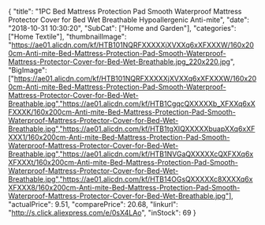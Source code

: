 {
	"title": "1PC Bed Mattress Protection Pad Smooth Waterproof Mattress Protector Cover for Bed Wet Breathable Hypoallergenic Anti-mite",
	"date": "2018-10-31 10:30:20",
	"SubCat": ["Home and Garden"],
	"categories": ["Home Textile"],
	"thumbnailImage": "https://ae01.alicdn.com/kf/HTB101NQRFXXXXXjXVXXq6xXFXXXW/160x200cm-Anti-mite-Bed-Mattress-Protection-Pad-Smooth-Waterproof-Mattress-Protector-Cover-for-Bed-Wet-Breathable.jpg_220x220.jpg",
	"BigImage": ["https://ae01.alicdn.com/kf/HTB101NQRFXXXXXjXVXXq6xXFXXXW/160x200cm-Anti-mite-Bed-Mattress-Protection-Pad-Smooth-Waterproof-Mattress-Protector-Cover-for-Bed-Wet-Breathable.jpg","https://ae01.alicdn.com/kf/HTB1CgqcQXXXXXb_XFXXq6xXFXXXK/160x200cm-Anti-mite-Bed-Mattress-Protection-Pad-Smooth-Waterproof-Mattress-Protector-Cover-for-Bed-Wet-Breathable.jpg","https://ae01.alicdn.com/kf/HTB1tgXIQXXXXXbuapXXq6xXFXXX1/160x200cm-Anti-mite-Bed-Mattress-Protection-Pad-Smooth-Waterproof-Mattress-Protector-Cover-for-Bed-Wet-Breathable.jpg","https://ae01.alicdn.com/kf/HTB1NVGaQXXXXXcQXFXXq6xXFXXXt/160x200cm-Anti-mite-Bed-Mattress-Protection-Pad-Smooth-Waterproof-Mattress-Protector-Cover-for-Bed-Wet-Breathable.jpg","https://ae01.alicdn.com/kf/HTB14OGsQXXXXXc8XXXXq6xXFXXX8/160x200cm-Anti-mite-Bed-Mattress-Protection-Pad-Smooth-Waterproof-Mattress-Protector-Cover-for-Bed-Wet-Breathable.jpg"],
	"actualPrice": 9.51,
	"comparePrice": 20.68,
	"linkurl": "http://s.click.aliexpress.com/e/0sX4LAo",
	"inStock": 69
}

